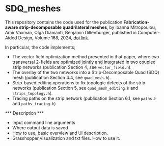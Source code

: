 # SDQ_meshes

This repository contains the code used for the publication **Fabrication-aware strip-decomposable quadrilateral meshes**, by Ioanna Mitropoulou, Amir Vaxman, Olga Diamanti, Benjamin Dillenburger, published in Computer-Aided Design, Volume 168, 2024, [doi link](https://doi.org/10.1016/j.cad.2023.103666).


In particular, the code implements;
* The vector field optimization method presented in that paper, where two transversal 2-fields are optimized jointly and integrated in two coupled strip networks (publication Section 4, see `vector_field.h`).
* The overlay of the two networks into a Strip-Decomposable Quad (SDQ) mesh (publication Section 4.4, see `quad_mesh.h`).
* Strip-based editing operations to fix topologic defects of the strip networks (publication Section 5, see `quad_mesh_editing.h` and `strips_topology.h`).
* Tracing paths on the strip network (publication Section 6.1, see `paths.h` and `paths_tracing.h`)


*** Description ***
- Input command line arguments
- Where output data is saved
- How to use, basic overview and UI description.
- Grasshopper visualization and txt files. How to use it.
